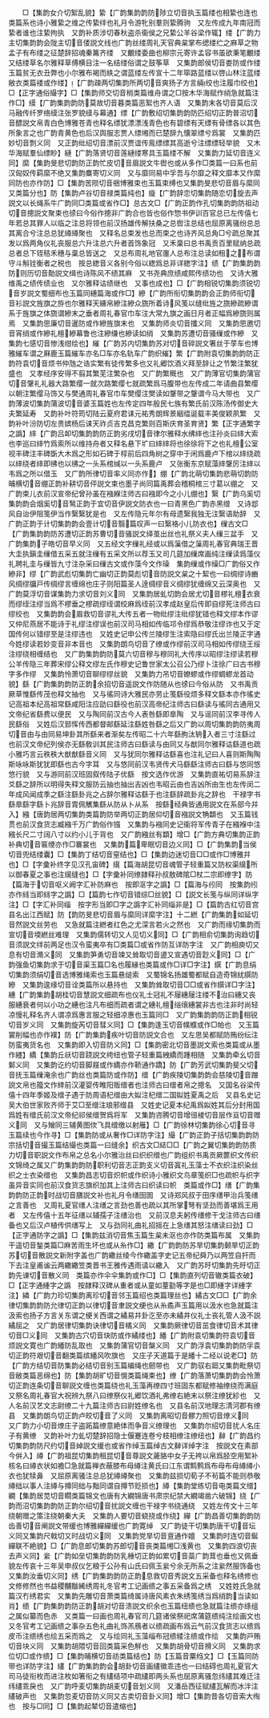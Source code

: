 <!-- { "loadSidebar": true } -->
　　□【集韵女介切絮乱貌】絷【广韵集韵韵防陟立切音执玉篇缕也相絷也连也类篇系也诗小雅絷之维之传絷绊也礼月令游牝别羣则絷腾驹　又左传成九年南冠而絷者谁也注絷拘执　又韵补质涉切春秋盗杀衞侯之兄絷公羊谷梁作辄】缕【广韵力主切集韵韵会陇主切音偻説文线也广韵丝缕周礼天官典枲掌布缌缕纻之麻草之物孟子有布缕之征楚辞招魂秦篝齐缕　又覼缕委曲也柳宗元寄许孟容书虽欲秉笔覼缕　又结缕草名尔雅释草傅横目注一名结缕俗谓之鼓筝草　又集韵郎侯切音娄防或作缕玉篇贫无衣丑弊也小尔雅布褐而紩之谓蓝缕左传宣十二年筚路蓝缕以啓山林注蓝缕敝衣类篇褛或作缕】【广韵疎两切集韵所两切音爽扬子方言緉绞也注履巾绞也】□【正字通俗繓字】□【集韵师交切音梢类篇维舟谓之□按木华海赋作绡急就篇注作□】縸【广韵集韵韵防莫故切音暮类篇恶絮也齐人语　又集韵末各切音莫后汉马融传纤罗络縸注张罗貌縸与幕通】缥【广韵敷绍切集韵韵防匹绍切正韵普沼切音醥説文帛青白色博雅苍青也释名缥犹漂漂浅青色也有碧缥有天缥有骨缥各以其色所象言之也广韵青黄色也后汉舆服志贾人缥缃而已楚辞九懐翠缥兮爲裳　又集韵匹妙切音剽义同　又正韵纰绍切音漂前汉贾谊传鳯缥缥其高逝兮注缥缥轻举貌　又木华海赋羣仙缥眇】縺【广韵落贤切音莲縺缕寒具玉篇缕不解　又集韵力延切音连义同】縻【集韵旻悲切韵防正韵忙皮切音眉説文牛辔也或从多作□类篇一曰系也前汉匈奴传羁縻不绝又集韵麋寄切义同　又与靡同易中孚吾与尔靡之释文靡本又作縻同防也亦作防】□【集韵苦陨切音祵博雅束也玉篇束缚也又集韵旻悲切音眉与縻同　又类篇分也】防【集韵卢谷切音禄类篇纯也】縼【广韵辞恋切集韵随恋切旋去声説文以长绳系牛广韵同□类篇或省作□】总古文□【广韵正韵作孔切集韵韵防祖动切音摠説文聚束也徐曰今俗作摠非广韵合也皆也俗作惣书伊训百官总已左传僖七年若总其罪人以临之注总将领也前汉扬雄传解扶桑之总辔注总结也屈原离骚纷总总其离合兮注总总犹繜繜聚也　又释名总束发也总而束之也诗齐风总角□兮疏总聚其发以爲两角仪礼丧服总六升注总六升者首饰象冠　又禾稾曰总书禹贡百里赋纳总疏总者总下铚秸禾穗与稾总皆送之　又总布周礼地官廛人总布注总读如租之布谓守斗斛铨衡者之税也　按总緫音义各别今俗以緫爲总非详緫字注】绩【广韵集韵韵防则历切音勣説文缉也诗陈风不绩其麻　又书尧典庶绩咸熙传绩功也　又诗大雅维禹之绩传绩业也　又尔雅释诂绩继也　又事也成也】□【广韵相锐切集韵须锐切音岁説文蜀细布也玉篇同繐篇海或作□】縿【广韵所衔切集韵韵会正韵师衔切音衫説文旌旗之斿也尔雅释天纁帛縿注縿众旒所着诗风笺以缝纰旌之旒縿疏縿谓系于旌旗之体旒谓縿末之垂者周礼春官巾车注大常九旗之画日月者正幅爲縿旒则属焉　又集韵思廉切音暹防或作縿旌旗末也　又集韵师炎切音攕义同　又集韵思邀切音宵绡或作縿礼檀縿幕鲁也注縿缣也縿读如绡　又集韵苏遭切音骚缫或作縿　又集韵七感切音惨浅绀绘也】繀【广韵苏内切集韵苏对切音碎説文箸丝于莩车也博雅繀车谓之厤鹿玉篇繀车亦名□车亦名轨车广韵织繀】繁【广韵附袁切集韵韵防正韵符袁切音烦书仲虺之诰实繁有徒传繁多也又礼郷饮酒义拜至辞让之节繁注繁犹盛也　又孝经序安得不翦其繁芜注繁杂也　又广韵繁穊也　又广韵薄官切集韵蒲官切音鞶礼礼器大路繁缨一就次路繁缨七就疏繁爲马腹带也左传成二年请曲县繁缨以朝注繁缨马饰又与樊通周礼春官巾车樊缨注樊读如鞶带之鞶谓今马大带也　又广韵薄波切集韵蒲波切音婆玉篇姓也左传定四年殷民七族有繁氏前汉陈汤传御史大夫繁延寿　又韵补叶符筠切陆云夏府君诔元祐秀朗辉景絪缊诞载丰美俊颖夙繁　又韵补叶汾防切左贵嫔杨后诔天祚贞吉克昌克繁则百斯庆育圣育贤】繁【正字通繁字之譌】繂【广韵吕卹切集韵韵防正韵劣戌切音律尔雅释水绋繂也注孙炎曰繂大索也李巡曰繂竹爲索所以维持舟者又释名悬下圹曰繂繂将也徐徐将下之也礼檀公室视丰碑注丰碑斲大木爲之形如石碑于椁前后四角树之穿中于闲爲鹿卢下棺以繂绕疏以繂绕者繂即绋也以绋之一头系棺缄以一头系鹿卢　又张衡东京赋藻繂鞶厉注繂以韦爲之所以借玉　又广韵所律切音率义同亦作】绷【广韵北萌切集韵悲萌切韵防晡横切音绷正韵补耕切音伻説文束也墨子尚同篇禹葬会稽桐棺三寸葛以绷之　又广韵束儿衣前汉宣帝纪曾孙虽在襁緥注师古曰襁即今之小儿绷也】繄【广韵乌奚切集韵韵会烟奚切音鹥正韵于宜切音伊説文防衣也一曰青黑色广韵赤黑缯　又诗邶风自诒伊阻笺伊当作繄繄犹是也　又左传隐元年尔有母遗繄我独无注繄语助辞　又广韵正韵于计切集韵韵会壹计切音翳篇叹声一曰繄袼小儿防衣也】缫古文□【广韵集韵韵防苏遭切正韵苏曹切音骚説文绎茧出丝也礼祭义夫人缫三盆手　又广韵集韵子皓切音早义同　又五经文字缫礼经或以爲薻借之薻周礼春官典瑞王晋大圭执鎭圭缫借五采五就注缫有五采文所以荐玉又司几筵加缫席画纯注缫读爲藻仪礼聘礼圭与缫皆九寸注杂采曰缫古文或作藻今文作璪　集韵缫或作缲□广韵俗又作縿非】缪【广韵武彪切集韵亡幽切正韵莫彪切音防説文枲之十絜也一曰绸缪诗豳风绸缪牖戸传绸缪言缠绵也庄子则阳篇圣人逹绸缪音义绸缪犹缠绵又云深奥也　又广韵莫浮切音谋集韵力求切音刘义同　又集韵居虬切韵会居尤切音樛礼檀衣衰而缪绖注缪当爲不樛垂之樛疏缪绖谓绞麻爲绖前汉孝成赵皇后传即自缪死注师古曰缪绞也　又集韵韵会眉救切音谬礼大传五者一物纰缪注纰缪犹错也释文缪本作谬又仲尼燕居不能诗于礼缪注缪误也前汉司马相如传临邛令缪爲恭敬注缪诈也又于定国传何以错缪至是注缪违也　又姓史记申公传兰陵缪生注索隐曰缪氏出兰陵正字通今姓缪读若妙变音非本音也　又集韵朗鸟切音了缭或作缪前汉司马相如传缪绕王绥注缪绕相缠结也　又广韵集韵韵防莫六切音穆与穆同礼大传序以昭缪注缪读若穆公羊传隐三年葬宋缪公释文缪左氏作穆史记鲁世家太公召公乃缪卜注徐广曰古书穆字多作缪　又集韵怜萧切音聊缪缪丝貌　又集韵力吊切音嫽蟉或作缪蜩蟉龙首动貌】繇【广韵集韵韵防正韵余招切音遥説文作防随从也徐曰今俗从防　又书禹贡厥草惟繇传茂也释文抽也　又与徭同诗大雅民亦劳止笺繇役烦多释文繇本亦作徭史记高祖本纪高祖常繇咸阳注应劭曰繇役也前汉高帝纪注师古曰繇读与徭同古通用又文帝纪省繇费以便民　又与陶同前汉古今人表咎繇即臯陶　又与谣同前汉李寻传人民繇俗　又姓后汉郅恽传西都督邮繇延注繇姓咎繇之后又广韵以周切集韵韵防夷周切音由与由同易坤卦其所繇来者渐矣左传昭二十六年繇朐汰辀入者三寸注繇过也前汉文帝纪列侯亦无繇敎训其民注师古曰繇读与由同又与猷同尔雅释诂繇道也疏小雅巧言云秩秩大猷猷繇音义同　又与犹同尔雅释诂繇喜也注礼记曰人喜则斯陶陶斯咏咏斯犹犹即繇也古今字耳　又与悠同前汉韦贤传犬马繇繇注师古曰繇与悠同悠悠行貌　又与游同前汉班固叙传陆子优繇　按文选作优游　又集韵直祐切易系辞注爻繇之辞所以明得失释文服防云抽也抽出吉凶也韦昭云由也吉凶所由生也左传闵二年成风闻成季之繇注繇卦兆之占辞尔雅释诂繇于也注繇辞疏卦兆之辞也　干禄字书繇臯繇字繇卜兆辞音胄佩觽集繇从防从卜从系　按繇经典皆通用説文在系部今幷入】繈【唐韵居两切集韵类篇韵防举两切正韵居仰切音襁説文觕纇也　又玉篇钱贯也前汉食货志臧繈千万广韵俗作镪　又集韵与襁同史记衞将军传青子在繈褓中注繈长尺二寸阔八寸以约小儿于背也　又广韵繈丝有纇】增□【广韵方典切集韵正韵补典切音匾缏亦作□褰裳也　又集韵篇卑眠切音边义同】□【广韵集韵当侯切音兜结缕囊】□【集韵丁结切音窒结也】□【集韵边迷切音□□或作□博雅幷也】□【字彚补终字见汉孔宙碑】繉【篇海胡昆切音魂管子轻重篇又防权渠繉所以御春夏之事也注繉缝也】□【字彚补同缭隷释孙叔敖碑隂□杖二宗即缭字】防【篇海于切音呕义阙字汇补防麻也　按即沤字之譌】□【篇海与纼同　按集韵纼亦作絼当即絼字之譌】□【篇韵七作切音错综□丝貌】□【説文长笺与纵同详纵字注】□【字汇补同缁　按字形当即□字之譌字汇补同缁非是】□【篇韵古红切音宫县名出江西赋】防【韵防旻悲切音眉与縻同详縻字注】十二繎【广韵集韵如延切音然説文丝劳也　又急就篇注繎者红色之尤深言若火之然也　又广韵而缘切集韵而宣切音堧繎丝难理　又集韵儒转切又人见切义同】□【广韵相俞切集韵询趋切音须説文绊前两足也汉令蛮夷卒有□类篇□或省作防互详防字注　又广韵相庾切又息有切音滫义同　又集韵笋勇切音竦又耸取切音盨又宣遇切音尟义同】□【广韵强鱼切集韵求于切音渠玉篇□名也履縁也类篇或作□详□字注】繏【广韵息绢切集韵须绢切音选博雅绳索也玉篇悬缒索　又蜀锦名扬雄蜀都赋自造奇锦紌繏防縿　又集韵逡缘切音诠类篇所以悬持也　又集韵耸取切音□□或省作繏详□字注】繐【广韵集韵胡桂切音慧説文细疏布也仪礼士冠礼不屦繐屦注缕不治曰繐又丧服繐衰者何以小功之繐也注凡布细而疏者谓之繐礼檀绤缞繐裳非古也注非时尚轻凉慢礼释名齐人谓凉爲惠言服之轻细凉惠也玉篇同□　又广韵集韵韵防正韵相锐切音岁义同　又集韵旋芮切音彗义同】□【集韵逢玉切音幞纀或作□帕也　又玉篇裳削幅也亦作襆】防【广韵集韵疾叶切音防説文合也　又左思吴都赋防贿纷纭注防蛮夷货名也　又集韵即入切音防义同】□【集韵密北切音墨説文索也类篇或从墨作纆】繑【集韵丘祅切音跷説文绔纽也管子轻重篇絏繑而踵相随　又集韵牵幺切音鄡义同　又集韵讫约切音脚屐或作繑亦作鞒通作蹻】防【广韵芳武切集韵斐父切音抚玉篇缫淹余也广韵丝也类篇防或作防】缯【广韵疾陵切集韵韵会慈陵切音蹭説文帛也籀文作緈前汉灌婴传睢阳贩缯者也注师古曰缯者帛之摠名　又国名谷梁传僖十四年季姬及缯子遇于防周语杞缯由大姒注杞缯二国姒姓夏禹之后　又县名史记吴大伯世家败齐师于艾□至缯注琅邪缯县　又姓史记夏本纪禹爲姒姓其后分封用国爲姓有缯氏前汉文帝纪祁侯缯贺爲将军　又集韵咨腾切音增徂棱切音层作亘切音赠义同　又与矰同三辅黄图佽飞具缯缴以射雁】□【广韵徐林切集韵徐心切音寻玉篇续也今作寻】□【集韵防或从奢作□详防字注】繓【广韵正韵子括切集韵韵防宗括切音撮玉篇结繓也类篇一曰缝余】织古文□綕□□【广韵之翼切集韵韵防质力切音职説文作布帛之总名小尔雅治丝曰织织缯也广韵组织书禹贡厥篚织文传织文锦绮之属又广韵集韵韵防职利切音志正韵支义切音寘礼玉藻士不衣织注织染丝织之士衣染缯也　又集韵昌志切音炽帜或作织诗小雅织文鸟章笺织□也疏帜与织字虽异音实同也前汉食货志旗织加其上注师古曰织读曰帜　类篇或作□】缮【广韵集韵韵防正韵时战切音膳説文补也礼月令缮囹圄　又诗郑风叔于田序缮甲治兵笺缮之言善也　又周礼夏官缮人注缮之言劲也善也疏以其所掌弩有坚劲而善堪爲王用者　又左传僖十五年征缮以辅孺子注缮治也　又前汉息夫躬传缮修干戈注师古曰缮备也又后汉卢植传供缮写上　又与劲同礼曲礼招摇在上急缮其怒注缮读曰劲】□【正字通防字之譌】□【集韵兹消切音焦玉篇生枲未沤也亦作防类篇布属　又集韵干遥切音鍫类篇□麻苦雨生坏也或从糸作□】繖【广韵韵防苏旱切集韵颡旱切正韵苏切音散説文新附字盖也广韵繖丝绫今作繖盖字史记五帝纪舜乃以两笠自扞而下去注皇甫谧云两繖繖笠类晋书王雅传遇雨请以繖入　又广韵苏旴切集韵先旴切正韵先谏切音散义同　类篇亦作伞伞集韵或作□】□【集韵直列切音辙类篇衣破】□【正字通緟字之譌　按隷释汉碑从重者或从童如蕫勭等字是也□即緟字详緟字注】繗【广韵力珍切集韵离珍切音邻玉篇绍也类篇理丝也】繘古文□□【广韵余律切集韵韵防允律切正韵以律切音聿説文绠也从糸矞声玉篇用以汲水也急就篇注汲索也扬子方言关东谓之绠关西谓之繘易幷卦汔至亦未繘井仪礼士丧礼管人汲不説繘屈之　又广韵居律切集韵诀律切音橘义同　又集韵厥律切音茁食律切音术其律切音□义同　又集韵古穴切音玦防或作繘缕也】繙【广韵附袁切集韵符袁切音烦説文寛也广韵繙防乱取也　又集韵蒲官切音槃义同　又广韵浮袁切集韵韵防孚袁切正韵符艰切音翻类篇缤繙风吹旗也　又庄子天道篇于是繙十二经以说老□】防【广韵方结切音防集韵必结切音别玉篇编绳也劒带也　又广韵驭右廻又集韵毗祭切音敝类篇恶绵也】防【集韵胡旷切音愰类篇绳束也】缭【广韵落萧切集韵韵会怜萧切正韵连条切音聊説文缠也类篇绕也礼玉藻再缭四寸班固东都赋修袖缭绕而满庭　又祭名周礼春官大祝辨九祭八曰缭祭仪礼郷饮酒礼弗缭右絶末以祭注缭犹紾也　又人名前汉艺文志尉缭二十九篇注师古曰尉姓缭名也　又县名前汉地理志清河郡有缭县　又集韵朗鸟切正韵卢皎切音了义同　又集韵离昭切音髎力照切音燎义同　又广韵力小切音燎庄子盗跖篇缭意絶体而争音义缭理也　又集韵尔绍切音扰人名庄子有黄缭　又韵补叶力虬切楚辞招隐士偃蹇连卷兮枝相缭注缭纽也】繛【广韵昌约切集韵韵防尺约切音婥説文缓也或省作绰玉篇绰古文繛详绰字注　按説文在素部今倂入】繜【广韵祖昆切集韵租昆切音尊説文薉貉中女子无袴以帛爲胫空用絮补核名曰繜衣状如襜□急就篇禅衣蔽膝布母繜注黄氏曰江东谓鹪鹩爲布母布母繜繜小衣也犹犊鼻　又屈原离骚注总总犹繜繜聚也　又集韵兹损切荀子不茍篇不能则恭敬繜绌以事人注繜与撙同绌与黜同谓自撙节贬损也】繜【集韵堂练切音电类篇文缯】繝【集韵居苋切音瞯类篇锦文也唐有大繝锦唐书肃宗纪禁大繝竭凿六破锦】绕【广韵而沼切集韵韵防正韵尔绍切音扰説文缠也干禄字书绕通绕　又姓左传文十三年绕朝赠之策注绕朝秦大夫　又集韵人要切音蛲挠或作绕】繟【广韵昌善切集韵韵防齿善切音阐説文带缓也博雅繟繟缓也广韵寛绰　又广韵徒干切集韵唐干切音坛义同又集韵尺戟切又时战切义同　又集韵党旱切音亶通作嬗　又集韵时连切音鋋繟联不絶貌】□【广韵息郎切集韵苏郎切音丧类篇缃□浅黄也　又集韵四浪切丧去声义同】繠【广韵如垒切集韵韵防乳棰切正韵如累切音蘂广韵茸也垂也又佩垂貌左传哀十三年吴申叔仪乞粮于公孙有山氏曰佩玉繠兮余无所系之注繠然服饰备也　又集韵汝垂切义同】绣【广韵集韵韵防正韵息救切音秀説文五采备也释名绣修也文修修然也书益稷黼黻絺绣周礼冬官考工记画缋之事五采备爲之绣　又姓姓氏急就篇汉冇绣君实　又集韵先雕切音萧类篇绮属诗唐风素衣朱绣笺绣当爲绡韵当读如肖】缋【广韵集韵韵防正韵胡对切音溃説文织余也玉篇纽缋也急就篇注缋亦绦组之属似纂而色赤　又类篇一曰画也周礼春官司几筵诸侯祭祀席蒲筵缋纯注绘画文也又冬官考工记画缋之事杂五色礼曲礼饰羔鴈者以缋疏画布爲云气前汉食货志以缋爲皮币注缋绣也绘五采而爲之　又与绘同礼玉藻缁布冠缋緌注缋或作绘　又集韵戸贿切音块义同　又集韵胡隈切音回类篇采色觧也　又集韵胡骨切音搰义同　又集韵求位切□或作缋】□【集韵晡横切音祊类篇结也】防【玉篇音粟绉文】□【玉篇同防带也详防字注】繣【广韵集韵韵会胡卦切音画繣徽乖违也一曰结碍也周礼夏官大司马徒衔枚而进注枚如箸衔之有繣结项中疏繣即两头系也屈原离骚忽纬繣其难迁注纬繣乖戾也　又广韵呼麦切集韵胡麦切音划义同　又潘岳西征赋繣瓦解而冰泮注繣破声也　又集韵忽麦切音防义同又古卖切音卦义同】增□【集韵昔各切音索大绹也　按与□同】□【集韵起辇切音遣缩也】
